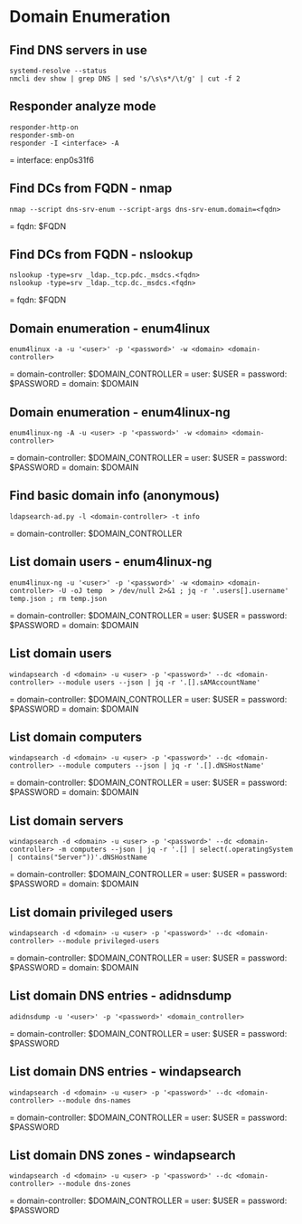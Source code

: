 # Domain Enumeration

## Find DNS servers in use

```
systemd-resolve --status
nmcli dev show | grep DNS | sed 's/\s\s*/\t/g' | cut -f 2
```

## Responder analyze mode

```
responder-http-on
responder-smb-on
responder -I <interface> -A
```

= interface: enp0s31f6

## Find DCs from FQDN - nmap

```
nmap --script dns-srv-enum --script-args dns-srv-enum.domain=<fqdn>
```

= fqdn: $FQDN

## Find DCs from FQDN - nslookup

```
nslookup -type=srv _ldap._tcp.pdc._msdcs.<fqdn>
nslookup -type=srv _ldap._tcp.dc._msdcs.<fqdn>
```

= fqdn: $FQDN

## Domain enumeration - enum4linux

```
enum4linux -a -u '<user>' -p '<password>' -w <domain> <domain-controller>
```

= domain-controller: $DOMAIN_CONTROLLER
= user: $USER
= password: $PASSWORD
= domain: $DOMAIN

## Domain enumeration - enum4linux-ng

```
enum4linux-ng -A -u <user> -p '<password>' -w <domain> <domain-controller>
```

= domain-controller: $DOMAIN_CONTROLLER
= user: $USER
= password: $PASSWORD
= domain: $DOMAIN

## Find basic domain info (anonymous)

```
ldapsearch-ad.py -l <domain-controller> -t info
```

= domain-controller: $DOMAIN_CONTROLLER

## List domain users - enum4linux-ng

```
enum4linux-ng -u '<user>' -p '<password>' -w <domain> <domain-controller> -U -oJ temp  > /dev/null 2>&1 ; jq -r '.users[].username' temp.json ; rm temp.json
```

= domain-controller: $DOMAIN_CONTROLLER
= user: $USER
= password: $PASSWORD
= domain: $DOMAIN

## List domain users

```
windapsearch -d <domain> -u <user> -p '<password>' --dc <domain-controller> --module users --json | jq -r '.[].sAMAccountName'
```

= domain-controller: $DOMAIN_CONTROLLER
= user: $USER
= password: $PASSWORD
= domain: $DOMAIN

## List domain computers

```
windapsearch -d <domain> -u <user> -p '<password>' --dc <domain-controller> --module computers --json | jq -r '.[].dNSHostName'
```

= domain-controller: $DOMAIN_CONTROLLER
= user: $USER
= password: $PASSWORD
= domain: $DOMAIN

## List domain servers

```
windapsearch -d <domain> -u <user> -p '<password>' --dc <domain-controller> -m computers --json | jq -r '.[] | select(.operatingSystem | contains("Server"))'.dNSHostName
```

= domain-controller: $DOMAIN_CONTROLLER
= user: $USER
= password: $PASSWORD
= domain: $DOMAIN

## List domain privileged users

```
windapsearch -d <domain> -u <user> -p '<password>' --dc <domain-controller> --module privileged-users
```

= domain-controller: $DOMAIN_CONTROLLER
= user: $USER
= password: $PASSWORD
= domain: $DOMAIN

## List domain DNS entries - adidnsdump

```
adidnsdump -u '<user>' -p '<password>' <domain_controller>
```

= domain-controller: $DOMAIN_CONTROLLER
= user: $USER
= password: $PASSWORD

## List domain DNS entries - windapsearch

```
windapsearch -d <domain> -u <user> -p '<password>' --dc <domain-controller> --module dns-names
```

= domain-controller: $DOMAIN_CONTROLLER
= user: $USER
= password: $PASSWORD

## List domain DNS zones - windapsearch

```
windapsearch -d <domain> -u <user> -p '<password>' --dc <domain-controller> --module dns-zones
```

= domain-controller: $DOMAIN_CONTROLLER
= user: $USER
= password: $PASSWORD